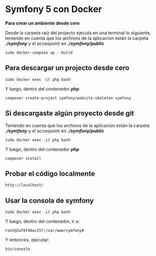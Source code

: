 # Symfony 5 con Docker
**Para crear un ambiente desde cero**

Desde la carpeta raíz del projecto ejecuta en una terminal lo siguiente, teniendo en cuenta que los archivos de la aplicacion están la carpeta ***./symfony*** y el accespoint en ***./symfony/public***
```
sudo docker-compose up --build
```
## Para descargar un projecto desde cero

```
sudo docker exec -it php bash
```
Y luego, dentro del contenedor ***php***
```
composer create-project symfony/website-skeleton symfony
```
## Si descargaste algún proyecto desde git
Teniendo en cuenta que los archivos de la aplicacion están la carpeta ***./symfony*** y el accespoint en ***./symfony/public***
```
sudo docker exec -it php bash
```
Y luego, dentro del contenedor ***php***
```
composer install
```
## Probar el código localmente
```
http://localhost/
```
## Usar la consola de symfony
```
sudo docker exec -it php bash
```
Y luego, dentro del contenedor, ir a:
```
root@2af8f40ac257:/var/www/symfony# 
```
Y entonces, ejecutar:
```
bin/console
```
